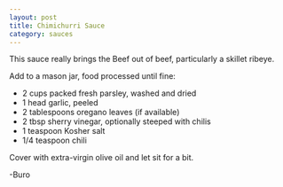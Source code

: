 ```yaml
---
layout: post
title: Chimichurri Sauce
category: sauces
---
```


This sauce really brings the Beef out of beef, particularly a skillet ribeye.

Add to a mason jar, food processed until fine:

- 2 cups packed fresh parsley, washed and dried
- 1 head garlic, peeled
- 2 tablespoons oregano leaves (if available)
- 2 tbsp sherry vinegar, optionally steeped with chilis
- 1 teaspoon Kosher salt
- 1/4 teaspoon chili

Cover with extra-virgin olive oil and let sit for a bit.

-Buro
